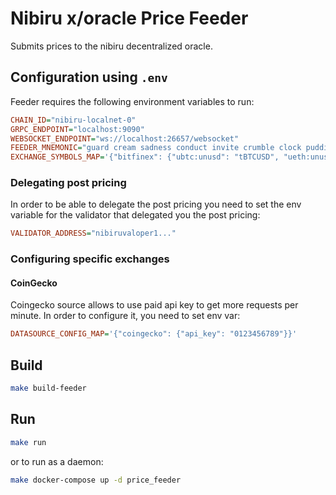# Nibiru x/oracle Price Feeder

Submits prices to the nibiru decentralized oracle.


## Configuration using `.env`

Feeder requires the following environment variables to run:

```ini
CHAIN_ID="nibiru-localnet-0"
GRPC_ENDPOINT="localhost:9090"
WEBSOCKET_ENDPOINT="ws://localhost:26657/websocket"
FEEDER_MNEMONIC="guard cream sadness conduct invite crumble clock pudding hole grit liar hotel maid produce squeeze return argue turtle know drive eight casino maze host"
EXCHANGE_SYMBOLS_MAP='{"bitfinex": {"ubtc:unusd": "tBTCUSD", "ueth:unusd": "tETHUSD", "uusd:unusd": "tUSTUSD"}}'
```

### Delegating post pricing

In order to be able to delegate the post pricing you need to set the 
env variable for the validator that delegated you the post pricing:

```ini
VALIDATOR_ADDRESS="nibiruvaloper1..."
```

### Configuring specific exchanges

#### CoinGecko

Coingecko source allows to use paid api key to get more requests per minute. In order to configure it,
you need to set env var:

```ini
DATASOURCE_CONFIG_MAP='{"coingecko": {"api_key": "0123456789"}}'
```

## Build

```sh
make build-feeder
```

## Run

```sh
make run
```

or to run as a daemon:

```sh
make docker-compose up -d price_feeder
```


